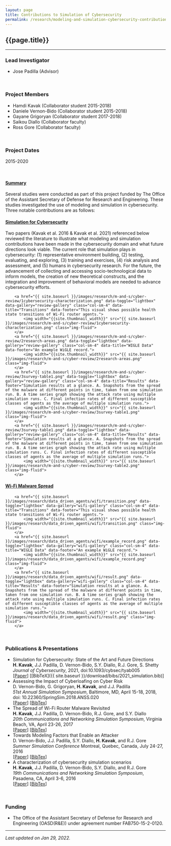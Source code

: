 ```yaml
---
layout: page
title: Contributions to Simulation of Cybersecurity
permalink: /research/modeling-and-simulation-cybersecurity-contributions/
---
```


## {{page.title}}
<hr/>

### Lead Investigator
- Jose Padilla (Advisor)

<br/>

### Project Members
- Hamdi Kavak (Collaborator student 2015-2018)
- Daniele Vernon-Bido (Collaborator student 2015-2018)
- Gayane Grigoryan (Collaborator student 2017-2018)
- Saikou Diallo (Collaborator faculty)
- Ross Gore (Collaborator faculty)

<br/>

### Project Dates
2015-2020

<br/>


#### <u>Summary</u>
Several studies were conducted as part of this project funded by The Office of the Assistant Secretary of Defense for Research and Engineering. These studies investigated the use of modeling and simulation in cybersecurity. Three notable contributions are as follows:

#### <u>Simulation for Cybersecurity</u>

Two papers (Kavak et al. 2016 & Kavak et al. 2021) referenced below reviewed the literature to illustrate what modeling and simulation contributions have been made in the cybersecurity domain and what future directions look viable. The current role that simulation plays in cybersecurity: (1) representative environment building, (2) testing, evaluating, and exploring, (3) training and exercises, (4) risk analysis and assessment, and (5) humans in cybersecurity research. For the future, the advancement of collecting and accessing socio-technological data to inform models, the creation of new theoretical constructs, and the integration and improvement of behavioral models are needed to advance cybersecurity efforts.

<div id="review-gallery">

		<a href="{{ site.baseurl }}/images/research/m-and-s/cyber-review/1cybersecurity-characterization.png" data-toggle="lightbox" data-gallery="review-gallery" class="col-sm-4" data-title="Transitions" data-footer="This visual shows possible health state transitions of Wi-Fi router agents.">
		    <img width="{{site.thumbnail_width}}" src="{{ site.baseurl }}/images/research/m-and-s/cyber-review/1cybersecurity-characterization.png" class="img-fluid">
		</a>
		<a href="{{ site.baseurl }}/images/research/m-and-s/cyber-review/2research-areas.png" data-toggle="lightbox" data-gallery="review-gallery" class="col-sm-4" data-title="WIGLE Data" data-footer="An example WiGLE record.">
		    <img width="{{site.thumbnail_width}}" src="{{ site.baseurl }}/images/research/m-and-s/cyber-review/2research-areas.png" class="img-fluid">
		</a>
		<a href="{{ site.baseurl }}/images/research/m-and-s/cyber-review/3survey-table1.png" data-toggle="lightbox" data-gallery="review-gallery" class="col-sm-4" data-title="Results" data-footer="Simulation results at a glance. A. Snapshots from the spread of the malware at different points in time, taken from one simulation run. B. A time series graph showing the attack rate using multiple simulation runs. C. Final infection rates of different susceptible classes of agents as the average of multiple simulation runs.">
		    <img width="{{site.thumbnail_width}}" src="{{ site.baseurl }}/images/research/m-and-s/cyber-review/3survey-table1.png" class="img-fluid">
		</a>
		<a href="{{ site.baseurl }}/images/research/m-and-s/cyber-review/3survey-table1.png" data-toggle="lightbox" data-gallery="review-gallery" class="col-sm-4" data-title="Results" data-footer="Simulation results at a glance. A. Snapshots from the spread of the malware at different points in time, taken from one simulation run. B. A time series graph showing the attack rate using multiple simulation runs. C. Final infection rates of different susceptible classes of agents as the average of multiple simulation runs.">
		    <img width="{{site.thumbnail_width}}" src="{{ site.baseurl }}/images/research/m-and-s/cyber-review/3survey-table2.png" class="img-fluid">
		</a>
</div>

#### <u>Wi-Fi Malware Spread</u>

  <div id="wifi-gallery">

		<a href="{{ site.baseurl }}/images/research/data_driven_agents/wifi/transition.png" data-toggle="lightbox" data-gallery="wifi-gallery" class="col-sm-4" data-title="Transitions" data-footer="This visual shows possible health state transitions of Wi-Fi router agents.">
		    <img width="{{site.thumbnail_width}}" src="{{ site.baseurl }}/images/research/data_driven_agents/wifi/transition.png" class="img-fluid">
		</a>
		<a href="{{ site.baseurl }}/images/research/data_driven_agents/wifi/example_record.png" data-toggle="lightbox" data-gallery="wifi-gallery" class="col-sm-4" data-title="WIGLE Data" data-footer="An example WiGLE record.">
		    <img width="{{site.thumbnail_width}}" src="{{ site.baseurl }}/images/research/data_driven_agents/wifi/example_record.png" class="img-fluid">
		</a>
		<a href="{{ site.baseurl }}/images/research/data_driven_agents/wifi/result.png" data-toggle="lightbox" data-gallery="wifi-gallery" class="col-sm-4" data-title="Results" data-footer="Simulation results at a glance. A. Snapshots from the spread of the malware at different points in time, taken from one simulation run. B. A time series graph showing the attack rate using multiple simulation runs. C. Final infection rates of different susceptible classes of agents as the average of multiple simulation runs.">
		    <img width="{{site.thumbnail_width}}" src="{{ site.baseurl }}/images/research/data_driven_agents/wifi/result.png" class="img-fluid">
		</a>
  </div>

<br/>

### Publications & Presentations

- Simulation for Cybersecurity: State of the Art and Future Directions   
  <strong>H. Kavak</strong>, J.J. Padilla, D. Vernon-Bido, S.Y. Diallo, R.J. Gore, S. Shetty  
  <em>Journal of Cybersecurity</em>, 2021, doi:10.1093/cybsec/tyab005  
  [<a title="Paper" href="https://academic.oup.com/cybersecurity/article/7/1/tyab005/6170701">Paper</a>]
  [[BibTeX]({{ site.baseurl }}/download/bibs/2021_simulation.bib)]
- Assessing the Impact of Cyberloafing on Cyber Risk  
  D. Vernon-Bido, G. Grigoryan, <strong>H. Kavak</strong>, and J.J. Padilla  
  <em>51st Annual Simulation Symposium</em>, Baltimore, MD, April 15-18, 2018, doi: 10.22360/SpringSim.2018.ANSS.020  
  [<a title="ACM DL Archive" href="https://dl.acm.org/doi/10.5555/3213032.3213043">Paper</a>]
  [<a title="BibTeX" href="{{ site.baseurl }}/download/bibs/2018_cyberloafing.bib">BibTex</a>]
- The Spread of Wi-Fi Router Malware Revisited  
  <strong>H. Kavak</strong>, J.J. Padilla, D. Vernon-Bido,  R.J. Gore, and S.Y. Diallo  
  <em>20th Communications and Networking Simulation Symposium</em>, Virginia Beach, VA, April 23-26, 2017  
  [<a title="RG Archive" href="https://www.researchgate.net/publication/316527645_The_Spread_of_Wi-Fi_Router_Malware_Revisited">Paper</a>]
  [<a title="BibTeX" href="{{ site.baseurl }}/download/bibs/2017_wifi_revisited.bib">BibTex</a>]
- Towards Modeling Factors that Enable an Attacker  
  D. Vernon-Bido, J.J. Padilla, S.Y. Diallo, <strong>H. Kavak</strong>, and R.J. Gore  
  <em>Summer Simulation Conference</em> Montreal, Quebec, Canada, July 24-27, 2016  
  [<a title="RG Archive" href="https://www.researchgate.net/publication/305764162_Towards_Modeling_Factors_that_Enable_an_Attacker">Paper</a>]
  [<a title="BibTeX" href="{{ site.baseurl }}/download/bibs/2016_attacker.bib">BibTex</a>]
- A characterization of cybersecurity simulation scenarios  
  <strong>H. Kavak</strong>, J.J. Padilla, D. Vernon-Bido,  S.Y. Diallo, and R.J. Gore  
  <em>19th Communications and Networking Simulation Symposium</em>, Pasadena, CA, April 3-6, 2016  
  [<a title="RG Archive" href="https://www.researchgate.net/publication/299820368_A_Characterization_of_Cybersecurity_Simulation_Scenarios">Paper</a>]
  [<a title="BibTeX" href="{{ site.baseurl }}/download/bibs/2016_scenario.bib">BibTex</a>]

<br/>

### Funding
- The Office of the Assistant Secretary of Defense for Research and Engineering (OASD(R&E)) under agreement number
  FAB750-15-2-0120.

<hr/>

*Last updated on Jan 29, 2022.*  
<script>
	  lightGallery(document.getElementById('wifi-gallery'), {
	    thumbnail:true,
	    animateThumb: true,
	    showThumbByDefault: true
	}); 

  lightGallery(document.getElementById('review-gallery'), {
	    thumbnail:true,
	    animateThumb: true,
	    showThumbByDefault: true
	}); 
	</script>